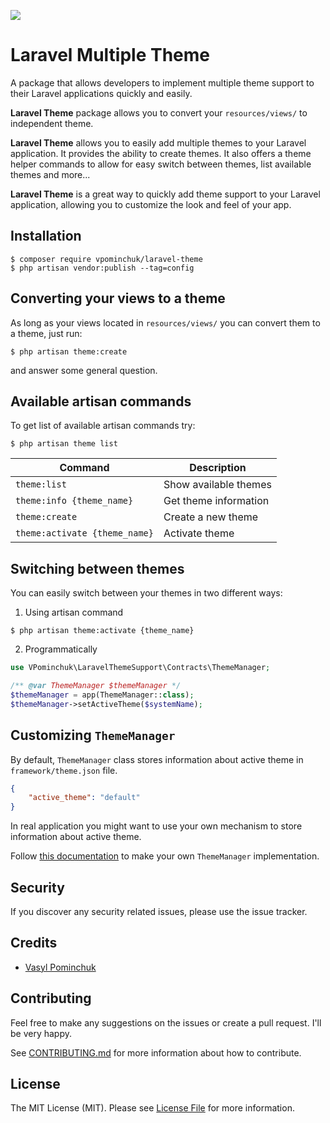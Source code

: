 ![](https://banners.beyondco.de/Laravel%20Theme.png?theme=light&packageManager=composer+require&packageName=vpominchuk%2Flaravel-theme&pattern=texture&style=style_1&description=Add+multiple+theme+support+to+your+Laravel+application&md=1&showWatermark=0&fontSize=100px&images=https%3A%2F%2Flaravel.com%2Fimg%2Flogomark.min.svg)
# Laravel Multiple Theme
A package that allows developers to implement 
multiple theme support to their Laravel applications quickly and 
easily.

**Laravel Theme** package allows you to convert your `resources/views/` to independent theme.

**Laravel Theme** allows you to easily add multiple themes to your Laravel application. It provides the ability to create themes.
It also offers a theme helper commands to allow for easy switch between themes, list available themes and more... 

**Laravel Theme** is a great way to quickly add theme support to your Laravel application, allowing you to customize the look and feel of your app.

## Installation
```shell
$ composer require vpominchuk/laravel-theme
$ php artisan vendor:publish --tag=config
```

## Converting your views to a theme
As long as your views located in `resources/views/` you can convert them to a theme, just run:
```shell
$ php artisan theme:create
```
and answer some general question.


## Available artisan commands
To get list of available artisan commands try:
```shell
$ php artisan theme list
```

| Command                       | Description           |
|-------------------------------|-----------------------|
| `theme:list`                  | Show available themes |
| `theme:info {theme_name}`     | Get theme information |
| `theme:create`                | Create a new theme    |
| `theme:activate {theme_name}` | Activate theme        |

## Switching between themes
You can easily switch between your themes in two different ways:

1. Using artisan command
```shell
$ php artisan theme:activate {theme_name}
```

2. Programmatically
```php
use VPominchuk\LaravelThemeSupport\Contracts\ThemeManager;

/** @var ThemeManager $themeManager */
$themeManager = app(ThemeManager::class);
$themeManager->setActiveTheme($systemName); 
```

## Customizing `ThemeManager`

By default, `ThemeManager` class stores information about active theme in 
`framework/theme.json` file.
```json
{
    "active_theme": "default"
}
```
In real application you might want to use your own mechanism to store information about active theme.

Follow [this documentation](https://pominchuk.com/post/11-add-multiple-theme-support-for-laravel-application) to make your own `ThemeManager` implementation.

## Security

If you discover any security related issues, please use the issue tracker.

## Credits

- [Vasyl Pominchuk](https://pominchuk.com/)

## Contributing
Feel free to make any suggestions on the issues or create a pull request. 
I'll be very happy. 

See [CONTRIBUTING.md](CONTRIBUTING.md) for more information about how to contribute.

## License

The MIT License (MIT). Please see [License File](LICENSE) for more information.